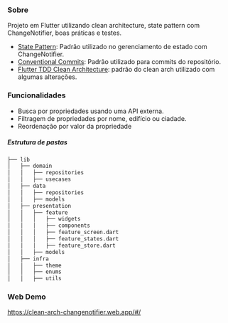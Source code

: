 ### Sobre

Projeto em Flutter utilizando clean architecture, state pattern com ChangeNotifier, boas práticas e testes.
- [State Pattern](https://refactoring.guru/pt-br/design-patterns/state "StatePattern"): Padrão utilizado no gerenciamento de estado com ChangeNotifier.
- [Conventional Commits](https://www.conventionalcommits.org/en/v1.0.0/ "Conventional Commits"): Padrão utilizado para commits do repositório.
- [Flutter TDD Clean Architecture](https://github.com/ResoCoder/flutter-tdd-clean-architecture-course"): padrão do clean arch utilizado com algumas alterações.

### Funcionalidades
- Busca por propriedades usando uma API externa.
- Filtragem de propriedades por nome, edifício ou ciadade.
- Reordenação por valor da propriedade

##### Estrutura de pastas
```bash
├── lib
│   ├── domain
│   │   ├── repositories
│   │   ├── usecases
│   ├── data
│   │   ├── repositories
│   │   ├── models
│   ├── presentation
│   │   ├── feature
│   │   │   ├── widgets
│   │   │   ├── components
│   │   │   ├── feature_screen.dart
│   │   │   ├── feature_states.dart
│   │   │   ├── feature_store.dart
│   │   ├── models
│   ├── infra
│   │   ├── theme
│   │   ├── enums
│   │   ├── utils
```
### Web Demo

https://clean-arch-changenotifier.web.app/#/
